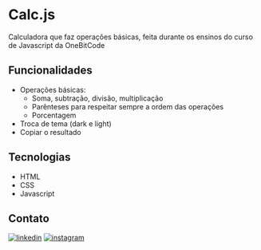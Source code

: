 # Calc.js

Calculadora que faz operações básicas, feita durante os ensinos do curso de Javascript da OneBitCode


## Funcionalidades

- Operações básicas:
    - Soma, subtração, divisão, multiplicação
    - Parênteses para respeitar sempre a ordem das operações
    - Porcentagem
- Troca de tema (dark e light)
- Copiar o resultado


## Tecnologias

- HTML
- CSS
- Javascript


## Contato
[![linkedin](https://img.shields.io/badge/linkedin-0A66C2?style=for-the-badge&logo=linkedin&logoColor=white)](https://www.linkedin.com/in/jvitin7/)
[![instagram](https://img.shields.io/badge/Instagram-E4405F?style=for-the-badge&logo=instagram&logoColor=white)](https://www.instagram.com/jvitin7/)